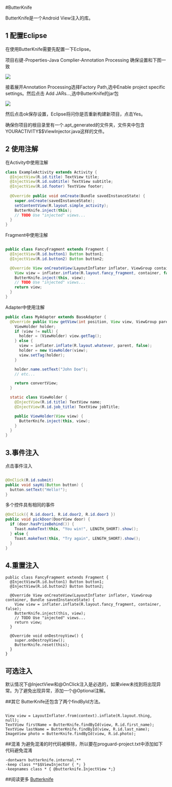 #ButterKnife


ButterKnife是一个Android View注入的库。

## 1 配置Eclipse

在使用ButterKnife需要先配置一下Eclipse。

项目右键-Properties-Java Complier-Annotation Processing 确保设置和下图一致

![](http://jakewharton.github.io/butterknife/static/ide-eclipse1.png)

接着展开Annotation Processing选择Factory Path,选中Enable project specific settings。然后点击 Add JARs...,选中ButterKnife的jar包

![](http://jakewharton.github.io/butterknife/static/ide-eclipse2.png)

然后点击ok保存设置，Eclipse将问你是否重新构建新项目，点击Yes。

确保你项目的根目录里有一个.apt_generated的文件夹，文件夹中包含YOURACTIVITY$$ViewInjector.java这样的文件。

## 2 使用注解

在Activity中使用注解

```java
class ExampleActivity extends Activity {
  @InjectView(R.id.title) TextView title;
  @InjectView(R.id.subtitle) TextView subtitle;
  @InjectView(R.id.footer) TextView footer;
 
  @Override public void onCreate(Bundle savedInstanceState) {
    super.onCreate(savedInstanceState);
    setContentView(R.layout.simple_activity);
    ButterKnife.inject(this);
    // TODO Use "injected" views...
  }
}
```

Fragment中使用注解

```java

public class FancyFragment extends Fragment {
  @InjectView(R.id.button1) Button button1;
  @InjectView(R.id.button2) Button button2;

  @Override View onCreateView(LayoutInflater inflater, ViewGroup container, Bundle savedInstanceState) {
    View view = inflater.inflate(R.layout.fancy_fragment, container, false);
    ButterKnife.inject(this, view);
    // TODO Use "injected" views...
    return view;
  }
}

```

Adapter中使用注解


```java
public class MyAdapter extends BaseAdapter {
  @Override public View getView(int position, View view, ViewGroup parent) {
    ViewHolder holder;
    if (view != null) {
      holder = (ViewHolder) view.getTag();
    } else {
      view = inflater.inflate(R.layout.whatever, parent, false);
      holder = new ViewHolder(view);
      view.setTag(holder);
    }

    holder.name.setText("John Doe");
    // etc...

    return convertView;
  }

  static class ViewHolder {
    @InjectView(R.id.title) TextView name;
    @InjectView(R.id.job_title) TextView jobTitle;

    public ViewHolder(View view) {
      ButterKnife.inject(this, view);
    }
  }
}

```

## 3.事件注入

点击事件注入
```java

@OnClick(R.id.submit)
public void sayHi(Button button) {
  button.setText("Hello!");
}
```

多个控件具有相同的事件
```java
@OnClick({ R.id.door1, R.id.door2, R.id.door3 })
public void pickDoor(DoorView door) {
  if (door.hasPrizeBehind()) {
    Toast.makeText(this, "You win!", LENGTH_SHORT).show();
  } else {
    Toast.makeText(this, "Try again", LENGTH_SHORT).show();
  }
}
```

## 4.重置注入


```
public class FancyFragment extends Fragment {
  @InjectView(R.id.button1) Button button1;
  @InjectView(R.id.button2) Button button2;

  @Override View onCreateView(LayoutInflater inflater, ViewGroup container, Bundle savedInstanceState) {
    View view = inflater.inflate(R.layout.fancy_fragment, container, false);
    ButterKnife.inject(this, view);
    // TODO Use "injected" views...
    return view;
  }

  @Override void onDestroyView() {
    super.onDestroyView();
    ButterKnife.reset(this);
  }
}

```

## 可选注入

默认情况下@InjectView和@OnClick注入是必选的，如果view未找到将出现异常。为了避免出现异常，添加一个@Optional注解。

##其它
ButterKnife还包含了两个findById方法。

```

View view = LayoutInflater.from(context).inflate(R.layout.thing, null);
TextView firstName = ButterKnife.findById(view, R.id.first_name);
TextView lastName = ButterKnife.findById(view, R.id.last_name);
ImageView photo = ButterKnife.findById(view, R.id.photo);

```

##混淆
为避免混淆的时代码被移除，所以要在proguard-project.txt中添加如下代码避免混淆

```
-dontwarn butterknife.internal.**
-keep class **$$ViewInjector { *; }
-keepnames class * { @butterknife.InjectView *;}

```


##阅读更多
[Butterknife](http://jakewharton.github.io/butterknife/)















